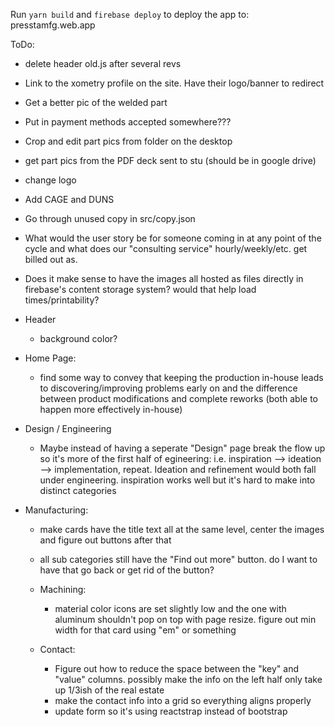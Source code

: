 Run `yarn build` and `firebase deploy` to deploy the app to: presstamfg.web.app

ToDo:
- delete header old.js after several revs
- Link to the xometry profile on the site. Have their logo/banner to redirect
- Get a better pic of the welded part
- Put in payment methods accepted somewhere???
- Crop and edit part pics from folder on the desktop
- get part pics from the PDF deck sent to stu (should be in google drive)
- change logo
- Add CAGE and DUNS
- Go through unused copy in src/copy.json
- What would the user story be for someone coming in at any point of the cycle and what does our "consulting service" hourly/weekly/etc. get billed out as.
- Does it make sense to have the images all hosted as files directly in firebase's content storage system? would that help load times/printability?

- Header
  - background color?

- Home Page:
  - find some way to convey that keeping the production in-house leads to discovering/improving problems early on and the difference between product modifications and complete reworks (both able to happen more effectively in-house)

- Design / Engineering
  - Maybe instead of having a seperate "Design" page break the flow up so it's more of the first half of egineering: i.e. inspiration --> ideation --> implementation, repeat. Ideation and refinement would both fall under engineering. inspiration works well but it's hard to make into distinct categories

- Manufacturing:
  - make cards have the title text all at the same level, center the images and figure out buttons after that
  - all sub categories still have the "Find out more" button. do I want to have that go back or get rid of the button?
  - Machining:
    - material color icons are set slightly low and the one with aluminum shouldn't pop on top with page resize. figure out min width for that card using "em" or something

  - Contact:
    - Figure out how to reduce the space between the "key" and "value" columns. possibly make the info on the left half only take up 1/3ish of the real estate
    - make the contact info into a grid so everything aligns properly
    - update form so it's using reactstrap instead of bootstrap
